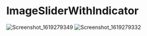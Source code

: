 # ImageSliderWithIndicator

![Screenshot_1619279349](https://user-images.githubusercontent.com/81486807/115964715-92dab580-a547-11eb-8d14-6111c61733a2.png)
![Screenshot_1619279332](https://user-images.githubusercontent.com/81486807/115964718-95d5a600-a547-11eb-89e2-a7b4d3f9cf60.png)
